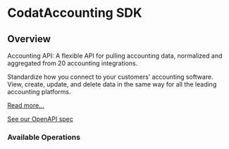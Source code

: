 # CodatAccounting SDK

## Overview

Accounting API: A flexible API for pulling accounting data, normalized and aggregated from 20 accounting integrations.

Standardize how you connect to your customers’ accounting software. View, create, update, and delete data in the same way for all the leading accounting platforms.

[Read more...](https://docs.codat.io/accounting-api/overview)

[See our OpenAPI spec](https://github.com/codatio/oas) 

### Available Operations

